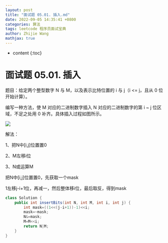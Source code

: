 ```yaml
---
layout: post
title: "面试题 05.01. 插入.md"
date: 2022-09-05 14:35:41 +0800
categories: 算法
tags: leetcode 程序员面试宝典
author: Zhijie Wang
mathjax: true
---
```



* content
{:toc}














# 面试题 05.01. 插入

题目：给定两个整型数字 N 与 M，以及表示比特位置的 i 与 j（i <= j，且从 0 位开始计算）。

编写一种方法，使 M 对应的二进制数字插入 N 对应的二进制数字的第 i ~ j 位区域，不足之处用 0 补齐。具体插入过程如图所示。



![](D:/下载/youdaonote-pull-master/youdaonote-pull-master/youdaonote/youdaonote-images/WEBRESOURCEcf98cf73eb2d0415fab08965336ce481.gif)

解法：

1、把N中[i,j]位置置0

2、M左移i位

3、N或运算M

把N中[i,j]位置置0，先获取一个mask

1左移j-i+1位，再减一，然后整体移i位，最后取反，得到mask

```java
class Solution {
    public int insertBits(int N, int M, int i, int j) {
        int mask=((1<<(j-i+1))-1)<<i;
        mask=~mask;
        N&=mask;
        M=M<<i;
        return N|M;
    }
}
```
